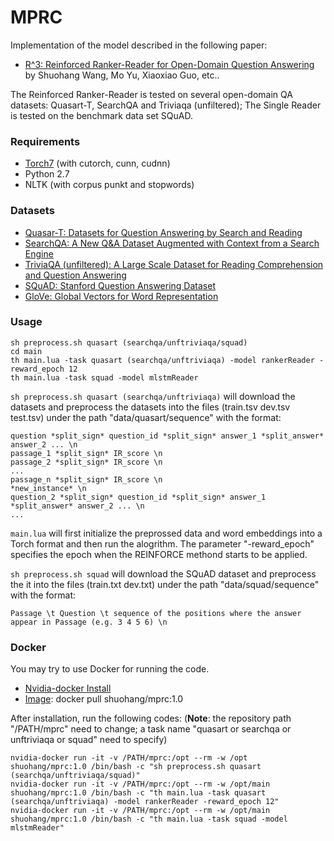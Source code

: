 # MPRC
Implementation of the model described in the following paper:

- [R^3: Reinforced Ranker-Reader for Open-Domain Question Answering](https://arxiv.org/abs/1512.08849) by Shuohang Wang, Mo Yu, Xiaoxiao Guo, etc..

The Reinforced Ranker-Reader is tested on several open-domain QA datasets: Quasart-T, SearchQA and Triviaqa (unfiltered); The Single Reader is tested on the benchmark data set SQuAD.

### Requirements
- [Torch7](https://github.com/torch/torch7) (with cutorch, cunn, cudnn)
- Python 2.7
- NLTK (with corpus punkt and stopwords)

### Datasets
- [Quasar-T: Datasets for Question Answering by Search and Reading](https://github.com/bdhingra/quasar)
- [SearchQA: A New Q&A Dataset Augmented with Context from a Search Engine](https://github.com/nyu-dl/SearchQA)
- [TriviaQA (unfiltered): A Large Scale Dataset for Reading Comprehension and Question Answering](http://nlp.cs.washington.edu/triviaqa/)
- [SQuAD: Stanford Question Answering Dataset](https://rajpurkar.github.io/SQuAD-explorer/)
- [GloVe: Global Vectors for Word Representation](http://nlp.stanford.edu/data/glove.840B.300d.zip)

### Usage
```
sh preprocess.sh quasart (searchqa/unftriviaqa/squad)
cd main
th main.lua -task quasart (searchqa/unftriviaqa) -model rankerReader -reward_epoch 12
th main.lua -task squad -model mlstmReader 
```

`sh preprocess.sh quasart (searchqa/unftriviaqa)` will download the datasets and preprocess the datasets into the files 
(train.tsv dev.tsv test.tsv) under the path "data/quasart/sequence" with the format:
```
question *split_sign* question_id *split_sign* answer_1 *split_answer* answer_2 ... \n
passage_1 *split_sign* IR_score \n
passage_2 *split_sign* IR_score \n
...
passage_n *split_sign* IR_score \n
*new_instance* \n
question_2 *split_sign* question_id *split_sign* answer_1 *split_answer* answer_2 ... \n
...
```
`main.lua` will first initialize the preprossed data and word embeddings into a Torch format and 
then run the alogrithm. The parameter "-reward_epoch" specifies the epoch when the REINFORCE methond starts to be applied.

`sh preprocess.sh squad` will download the SQuAD dataset and preprocess the it into the files (train.txt dev.txt) under the path "data/squad/sequence" with the format:
```
Passage \t Question \t sequence of the positions where the answer appear in Passage (e.g. 3 4 5 6) \n
```

### Docker
You may try to use Docker for running the code.
- [Nvidia-docker Install](https://github.com/NVIDIA/nvidia-docker)
- [Image](https://hub.docker.com/r/shuohang/mprc/): docker pull shuohang/mprc:1.0

After installation, run the following codes: (**Note**: the repository path "/PATH/mprc" need to change; a task name "quasart or searchqa or unftriviaqa or squad" need to specify)
```
nvidia-docker run -it -v /PATH/mprc:/opt --rm -w /opt      shuohang/mprc:1.0 /bin/bash -c "sh preprocess.sh quasart (searchqa/unftriviaqa/squad)"
nvidia-docker run -it -v /PATH/mprc:/opt --rm -w /opt/main shuohang/mprc:1.0 /bin/bash -c "th main.lua -task quasart (searchqa/unftriviaqa) -model rankerReader -reward_epoch 12"
nvidia-docker run -it -v /PATH/mprc:/opt --rm -w /opt/main shuohang/mprc:1.0 /bin/bash -c "th main.lua -task squad -model mlstmReader"
```
